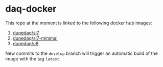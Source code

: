 # daq-docker

This repo at the moment is linked to the following docker hub images:

1. [dunedaq/sl7](https://hub.docker.com/repository/docker/dunedaq/sl7)
2. [dunedaq/sl7-minimal](https://hub.docker.com/repository/docker/dunedaq/sl7-minimal)
3. [dunedaq/c8](https://hub.docker.com/repository/docker/dunedaq/c8)

New commits to the `develop` branch will trigger an automatic build of the image with the tag `latest`.
